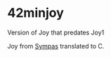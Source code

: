 # 42minjoy
Version of Joy that predates Joy1

Joy from [Sympas](https://github.com/nickelsworth/sympas/blob/master/text/18-minijoy.org) translated to C.
